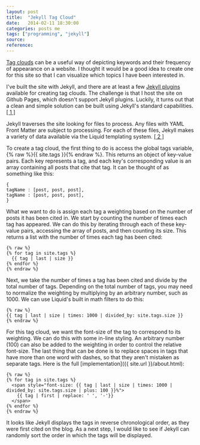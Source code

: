 ```yaml
---
layout: post
title:  "Jekyll Tag Cloud"
date:   2014-02-11 18:30:00
categories: posts me
tags: ["programming", "jekyll"]
source:
reference:
---
```


[Tag clouds](http://en.wikipedia.org/wiki/Tag_cloud) can be a useful way of depicting keywords and their frequency of appearance on a website.  I thought it would be a good idea to create one for this site so that I can visualize which topics I have been interested in.

I've built the site with Jekyll, and there are at least a few [Jekyll plugins](http://jekyllrb.com/docs/plugins/) available for creating tag clouds.  The challenge is that I host the site on Github Pages, which doesn't support Jekyll plugins.  Luckily, it turns out that a clean and simple solution can be built using Jekyll's standard capabilities. [\[ 1 \]](http://vvv.tobiassjosten.net/jekyll/jekyll-tag-cloud/)

Jekyll traverses the site looking for files to process. Any files with YAML Front Matter are subject to processing. For each of these files, Jekyll makes a variety of data available via the Liquid templating system. [\[ 2 \]](http://jekyllrb.com/docs/variables/)

To create a tag cloud, the first thing to do is access the global tags variable, {% raw %}{{ site.tags }}{% endraw %}.  This returns an object of key-value pairs.  Each key represents a tag, and each key's corresponding value is an array containing all posts that cite that tag.  It can be thought of as something like this:

	{
	tagName : [post, post, post],
	tagName : [post, post, post],
	}

What we want to do is assign each tag a weighting based on the number of posts it has been cited in.  We start by counting the number of times each tag has appeared.  We can do this by iterating through each of these key-value pairs, accessing the array of posts, and then counting its size.  This returns a list with the number of times each tag has been cited:

	{% raw %}
	{% for tag in site.tags %}
	  {{ tag | last | size }}
	{% endfor %}
	{% endraw %}

Next, we take the number of times a tag has been cited and divide by the total number of tags.  Depending on the total number of tags, you may need to normalize the weighting by multiplying by an arbitrary number, such as 1000.  We can use Liquid's built in math filters to do this:

	{% raw %}
	{{ tag | last | size | times: 1000 | divided_by: site.tags.size }}
	{% endraw %}

For this tag cloud, we want the font-size of the tag to correspond to its weighting.
We can  do this with some in-line styling.  An arbitrary number (100) can also be added to the weighting in order to control the relative font-size.  The last thing that can be done is to replace spaces in tags that have more than one word with dashes, so that they aren't mistaken as separate tags.  Here is the full [implementation]({{ site.url }}/about.html):

	{% raw %}
	{% for tag in site.tags %}
	  <span style="font-size: {{ tag | last | size | times: 1000 | divided_by: site.tags.size | plus: 100 }}%">
	    {{ tag | first | replace: ' ', '-'}}
	  </span>
	{% endfor %}
	{% endraw %}

It looks like Jekyll displays the tags in reverse chronological order, as they were first cited on the blog.  As a next step, I would like to see if Jekyll can randomly sort the order in which the tags will be displayed.